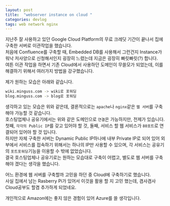 ```yaml
---
layout: post
title:  "webserver instance on cloud "
categories: devlog
tags: web network nginx
---
```


지난주 잘 사용하고 있던 Google Cloud Platform의 무료 크레딧 기간이 끝나서 집에 구축한 서버로 이관작업을 했습니다.  
처음에 Confluence를 구축할 때, Embedded DB를 사용해서 그런건지 Instance가 워낙 저사양으로 신청해서인지 굉장히 느렸는데 지금은 굉장히 빠릿빠릿(?) 합니다.  
여튼 이관 작업을 하면서 기존 Cloud에서 사용하던 도메인이 무쓸모가 되었는데, 이를 해결하기 위해서 여러가지 방법을 강구했습니다.  

제가 원하는 모습은 아래와 같습니다.  
``` bash
wiki.minguss.com -> wiki로 포워딩  
blog.minguss.com -> blog로 포워딩  
```  

생각하고 있는 모습은 위와 같은데, 결론적으로는 `apache`나 `nginx`같은 `웹 서버`를 구축해야 가능할 것 같습니다.  
호스팅업체나 공유기에서는 위와 같은 도메인으로 `연결`은 가능하지만, 전제가 있습니다.  
첫째, `각각의 Public IP`를 갖고 있어야 할 것, 둘째, 서비스 할 웹 서비스가 `80포트`로 연결되어 있어야 할 것 입니다.  
하지만 자체 구축한 서버는 Dynamic Public IP하나에 내부 Private IP로 되어 있어 외부에서 서비스를 접속하기 위해서는 하나의 IP만 사용할 수 있으며, 각 서비스는 공유기의 `포트포워딩`기능을 이용할 수 밖에 없었습니다.  
결국 호스팅업체나 공유기로는 원하는 모습대로 구축이 어렵고, 별도로 웹 서버를 구축해야 겠다는 생각을 했습니다.  

어느 환경에 웹 서버를 구축할까 고민을 하던 중 Cloud에 구축하기로 했습니다.  
사실 집에서 남는 Rasberry Pi가 있어서 이것을 활용 할 지 고민 했는데, 겸사겸사 Cloud공부도 할겸 추가하게 되었네요.  

개인적으로 Amazon에는 좋지 않은 경험이 있어 Azure를 쓸 생각입니다.  
